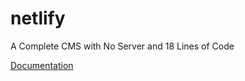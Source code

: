 # netlify
A Complete CMS with No Server and 18 Lines of Code

[Documentation](https://www.netlify.com/blog/2017/08/17/a-complete-cms-with-no-server-and-18-lines-of-code/)
